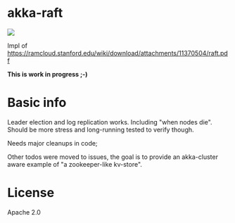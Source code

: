 akka-raft
=========

<a href="https://travis-ci.org/ktoso/akka-raft"><img src="https://travis-ci.org/ktoso/akka-raft.png"/></a>

Impl of https://ramcloud.stanford.edu/wiki/download/attachments/11370504/raft.pdf

**This is work in progress ;-)**

Basic info
===========

Leader election and log replication works. Including "when nodes die".
Should be more stress and long-running tested to verify though.

Needs major cleanups in code;

Other todos were moved to issues, the goal is to provide an akka-cluster aware example of "a zookeeper-like kv-store".

License
=======

Apache 2.0
